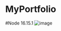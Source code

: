 # MyPortfolio
#Node 16.15.1
![image](https://github.com/charry07/MyPortfolio/assets/85309832/cf70476a-28c9-4f45-bc5e-31ca29bbfe6f)

